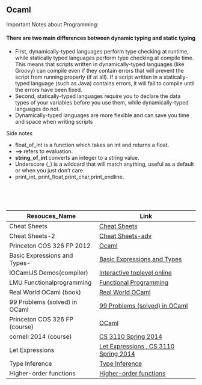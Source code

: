 ## Ocaml

Important Notes about Programming:
#### There are two main differences between dynamic typing and static typing
- First, dynamically-typed languages perform type checking at runtime, while statically typed languages perform type checking at compile time. This means that scripts written in dynamically-typed languages (like Groovy) can compile even if they contain errors that will prevent the script from running properly (if at all). If a script written in a statically-typed language (such as Java) contains errors, it will fail to compile until the errors have been fixed.
- Second, statically-typed languages require you to declare the data types of your variables before you use them, while dynamically-typed languages do not.
- Dynamically-typed languages are more flexible and can save you time and space when writing scripts

 Side notes
  - float_of_int is a function which takes an int and returns a float.
  - <strong> --> </strong> refers to  evaluation.
  - <strong> string_of_int </strong> converts an integer to a string value.
  - Underscore (_) is a wildcard that will match anything, useful as a default or when you just don’t care.
  - print_int, print_float,print_char,print_endline.
<br>
<br>
<br>




Resouces_Name  |Link
--- |---
Cheat Sheets|[Cheat Sheets](https://www.ocamlpro.com/wp-content/uploads/2019/09/ocaml-lang.pdf)
Cheat Sheets-2 |[Cheat Sheets-adv](igaux.org/language-study/syntax-across-languages-per-language/OCaml.html)
Princeton COS 326 FP 2012|[Ocaml](https://www.cs.princeton.edu/~dpw/courses/cos326-12/assignments.php)
Basic Expressions and Types-|[Basic Expressions and Types](https://www.cs.cornell.edu/courses/cs3110/2014sp/recitations/1/rec01.html)
IOCamlJS Demos(compiler)|[Interactive toplevel online](https://andrewray.github.io/iocamljs/min.html)
LMU Functionalprogramming |[ Functional Programming](https://cs.lmu.edu/~ray/notes/functionalprogramming/)
Real World OCaml (book)|[Real World OCaml](https://dev.realworldocaml.org/toc.html)
99 Problems (solved) in OCaml|[99 Problems (solved) in OCaml](https://ocaml.org/learn/tutorials/99problems.html)
Princeton COS 326 FP (course)|[OCaml](https://www.cs.princeton.edu/courses/archive/fall20/cos326/schedule.php)
cornell 2014 (course) |[CS 3110 Spring 2014 ](https://www.cs.cornell.edu/courses/cs3110/2014sp/lecture_notes.php )
Let Expressions|[Let Expressions , CS 3110 Spring 2014 ](LetExpressions.md)
Type Inference|[Type Inference ](https://www.cs.cornell.edu/courses/cs3110/2016fa/l/17-inference/notes.html)
Higher-order functions|[Higher-order functions](https://www.cs.cornell.edu/courses/cs3110/2017fa/l/06-hop/notes.html)
